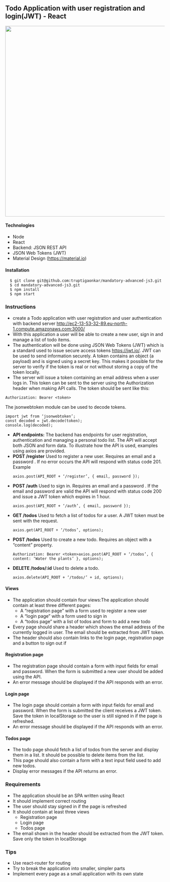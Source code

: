 ## Todo Application with user registration and login(JWT) - React 

<img width="600" src="https://user-images.githubusercontent.com/14937374/79669730-e2acd100-81bd-11ea-86ec-d4922a96d5a0.gif">

#### Technologies
* Node
* React
* Backend: JSON REST API
* JSON Web Tokens (JWT)
* Material Design (https://material.io)
#### Installation
```
  $ git clone git@github.com:truptigaonkar/mandatory-advanced-js3.git
  $ cd mandatory-advanced-js3.git
  $ npm install
  $ npm start
```
### Instructions
* create a Todo application with user registration and user authentication with backend server http://ec2-13-53-32-89.eu-north-1.compute.amazonaws.com:3000/
* With this application a user will be able to create a new user, sign in and manage a list of todo items.
* The authentication will be done using JSON Web Tokens (JWT) which is a standard used to issue secure access tokens https://jwt.io/. JWT can be used to send information securely. A token contains an object (a payload) and is signed using a secret key. This makes it possible for the server to verify if the token is real or not without storing a copy of the token locally.
* The server will issue a token containing an email address when a user logs in. This token can be sent to the server using the Authorization header when making API calls.
The token should be sent like this: 
```
Authorization: Bearer <token>
```
The jsonwebtoken module can be used to decode tokens.
```
import jwt from ‘jsonwebtoken’;
const decoded = jwt.decode(token);
console.log(decoded);
```
* **API endpoints:**
  The backend has endpoints for user registration, authentication and managing a personal todo list. The API will accept both   JSON and form data. To illustrate how the API is used, examples using axios are provided.
* **POST /register**
  Used to register a new user. Requires an email and a password . If no error occurs the API will respond with status code 201.
  Example
  ```
  axios.post(API_ROOT + ‘/register’, { email, password });
  ```
* **POST /auth**
  Used to sign in. Requires an email and a password . If the email and password are valid the API will respond with status code 200 and issue a JWT token which expires in 1 hour.
  ```
  axios.post(API_ROOT + ‘/auth’, { email, password });
  ```
* **GET /todos**
Used to fetch a list of todos for a user. A JWT token must be sent with the request.
  ```
  axios.get(API_ROOT + ‘/todos’, options);
  ```
* **POST /todos**
Used to create a new todo. Requires an object with a “content” property.
  ```
  Authorization: Bearer <token>axios.post(API_ROOT + ‘/todos’, { content: ‘Water the plants’ }, options);
  ```
* **DELETE /todos/:id**
Used to delete a todo.
  ```
  axios.delete(API_ROOT + ‘/todos/’ + id, options);
  ```
  
#### Views
* The application should contain four views:The application should contain at least three different pages:
    * A “registration page” with a form used to register a new user
    * A “login page” with a form used to sign in
    * A “todos page” with a list of todos and form to add a new todo
* Every page should share a header which shows the email address of the currently logged in user. The email should be extracted from JWT token.
* The header should also contain links to the login page, registration page and a button to sign out if
#### Registration page
* The registration page should contain a form with input fields for email and password. When the form is submitted a new user should be added using the API.
* An error message should be displayed if the API responds with an error.
#### Login page
* The login page should contain a form with input fields for email and password. When the form is submitted the client receives a JWT token. Save the token in localStorage so the user is still signed in if the page is refreshed.
* An error message should be displayed if the API responds with an error.
#### Todos page
* The todo page should fetch a list of todos from the server and display them in a list. It should be possible to delete items from the list.
* This page should also contain a form with a text input field used to add new todos.
* Display error messages if the API returns an error.

### Requirements
* The application should be an SPA written using React
* It should implement correct routing
* The user should stay signed in if the page is refreshed
* It should contain at least three views
  * Registration page
  * Login page
  * Todos page
* The email shown in the header should be extracted from the JWT token. Save only the token in localStorage

### Tips
* Use react-router for routing
* Try to break the application into smaller, simpler parts
* Implement every page as a small application with its own state


